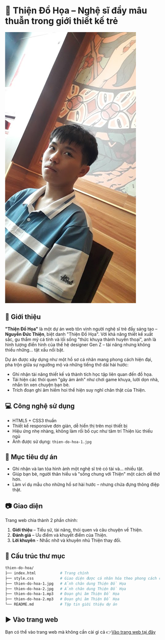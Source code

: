 # 🎨 Thiện Đồ Họa – Nghệ sĩ đầy mâu thuẫn trong giới thiết kế trẻ

![Thiện Đồ Họa](./thien-do-hoa-2.jpg)

## 📌 Giới thiệu

**"Thiện Đồ Họa"** là một dự án web tôn vinh người nghệ sĩ trẻ đầy sáng tạo – **Nguyễn Đức Thiện**, biệt danh "Thiện Đồ Họa". Với khả năng thiết kế xuất sắc, gu thẩm mỹ cá tính và lối sống "thức khuya thành huyền thoại", anh là hình tượng điển hình của thế hệ designer Gen Z – tài năng nhưng không thiếu những... tật xấu nổi bật.

Dự án được xây dựng như một hồ sơ cá nhân mang phong cách hiện đại, pha trộn giữa sự ngưỡng mộ và những tiếng thở dài hài hước:
- Ghi nhận tài năng thiết kế và thành tích học tập liên quan đến đồ họa.
- Tái hiện các thói quen "gây ám ảnh" như chơi game khuya, lười dọn nhà, nhắn tin xen chuyện bạn bè.
- Trích đoạn ghi âm hiếm hoi thể hiện suy nghĩ chân thật của Thiện.

## 💻 Công nghệ sử dụng

- HTML5 + CSS3 thuần
- Thiết kế responsive đơn giản, dễ hiển thị trên mọi thiết bị
- Hiệu ứng nhẹ nhàng, không làm rối bố cục như tâm trí Thiện lúc thiếu ngủ
- Ảnh được sử dụng: `thien-do-hoa-1.jpg`

## 🧠 Mục tiêu dự án

- Ghi nhận và lan tỏa hình ảnh một nghệ sĩ trẻ có tài và... nhiều tật.
- Giúp bạn bè, người thân hiểu và "sống chung với Thiện" một cách dễ thở hơn.
- Làm ví dụ mẫu cho những hồ sơ hài hước – nhưng chứa đựng thông điệp thật.

## 📷 Giao diện

Trang web chia thành 2 phần chính:

1. **Giới thiệu** – Tiểu sử, tài năng, thói quen và câu chuyện về Thiện.
2. **Đánh giá** – Ưu điểm và khuyết điểm của Thiện.
3. **Lời khuyên** - Nhắc nhở và khuyên nhủ Thiện thay đổi.

## 📁 Cấu trúc thư mục

~~~bash
thien-do-hoa/
├── index.html           # Trang chính
├── style.css            # Giao diện được cá nhân hóa theo phong cách của Thiện
├── thien-do-hoa-1.jpg   # Ảnh chân dung Thiện Đồ Họa
├── thien-do-hoa-2.jpg   # Ảnh chân dung Thiện Đồ Họa
├── thien-do-hoa-1.mp3   # Đoạn ghi âm Thiện Đồ Họa
├── thien-do-hoa-2.mp3   # Đoạn ghi âm Thiện Đồ Họa
└── README.md            # Tập tin giới thiệu dự án
~~~

## ▶️ Vào trang web
Bạn có thể vào trang web mà không cần cài gì cả 👉[Vào trang web tại đây](https://tri1407.github.io/Thien-Do-Hoa)
